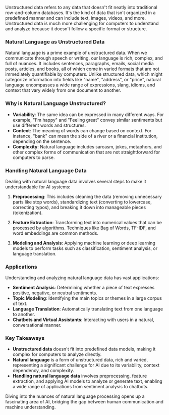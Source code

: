 Unstructured data refers to any data that doesn't fit neatly into traditional row-and-column databases. It's the kind of data that isn't organized in a predefined manner and can include text, images, videos, and more. Unstructured data is much more challenging for computers to understand and analyze because it doesn't follow a specific format or structure.

### Natural Language as Unstructured Data

Natural language is a prime example of unstructured data. When we communicate through speech or writing, our language is rich, complex, and full of nuances. It includes sentences, paragraphs, emails, social media posts, articles, and books, all of which come in varied formats that are not immediately quantifiable by computers. Unlike structured data, which might categorize information into fields like "name", "address", or "price", natural language encompasses a wide range of expressions, slang, idioms, and context that vary widely from one document to another.

### Why is Natural Language Unstructured?

- **Variability**: The same idea can be expressed in many different ways. For example, "I'm happy" and "Feeling great" convey similar sentiments but use different words and structures.
- **Context**: The meaning of words can change based on context. For instance, "bank" can mean the side of a river or a financial institution, depending on the sentence.
- **Complexity**: Natural language includes sarcasm, jokes, metaphors, and other complex forms of communication that are not straightforward for computers to parse.

### Handling Natural Language Data

Dealing with natural language data involves several steps to make it understandable for AI systems:

1. **Preprocessing**: This includes cleaning the data (removing unnecessary parts like stop words), standardizing text (converting to lowercase, correcting typos), and breaking it down into manageable pieces (tokenization).

2. **Feature Extraction**: Transforming text into numerical values that can be processed by algorithms. Techniques like Bag of Words, TF-IDF, and word embeddings are common methods.

3. **Modeling and Analysis**: Applying machine learning or deep learning models to perform tasks such as classification, sentiment analysis, or language translation.

### Applications

Understanding and analyzing natural language data has vast applications:

- **Sentiment Analysis**: Determining whether a piece of text expresses positive, negative, or neutral sentiments.
- **Topic Modeling**: Identifying the main topics or themes in a large corpus of text.
- **Language Translation**: Automatically translating text from one language to another.
- **Chatbots and Virtual Assistants**: Interacting with users in a natural, conversational manner.

### Key Takeaways

- **Unstructured data** doesn't fit into predefined data models, making it complex for computers to analyze directly.
- **Natural language** is a form of unstructured data, rich and varied, representing a significant challenge for AI due to its variability, context dependency, and complexity.
- **Handling natural language data** involves preprocessing, feature extraction, and applying AI models to analyze or generate text, enabling a wide range of applications from sentiment analysis to chatbots.

Diving into the nuances of natural language processing opens up a fascinating area of AI, bridging the gap between human communication and machine understanding.
